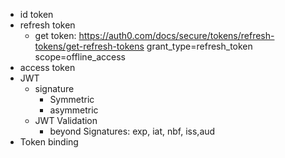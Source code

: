 - id token
- refresh token
	- get token: https://auth0.com/docs/secure/tokens/refresh-tokens/get-refresh-tokens
	  grant_type=refresh_token
	  scope=offline_access
- access token
- JWT
	- signature
		- Symmetric
		- asymmetric
	- JWT Validation
		- beyond Signatures: exp, iat, nbf, iss,aud
- Token binding